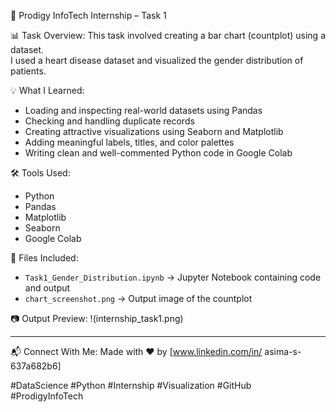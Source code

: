  🚀 Prodigy InfoTech Internship – Task 1

📊 Task Overview:
This task involved creating a bar chart (countplot) using a dataset.  
I used a heart disease dataset and visualized the gender distribution of patients.

💡 What I Learned:

- Loading and inspecting real-world datasets using Pandas  
- Checking and handling duplicate records  
- Creating attractive visualizations using Seaborn and Matplotlib  
- Adding meaningful labels, titles, and color palettes  
- Writing clean and well-commented Python code in Google Colab

 🛠 Tools Used:
 
- Python
- Pandas
- Matplotlib
- Seaborn
- Google Colab

📁 Files Included:

- `Task1_Gender_Distribution.ipynb` → Jupyter Notebook containing code and output
- `chart_screenshot.png` → Output image of the countplot

📷 Output Preview:
!(internship_task1.png)

---

📬 Connect With Me:
Made with ❤️ by   [www.linkedin.com/in/
asima-s-637a682b6]


#DataScience #Python #Internship #Visualization #GitHub #ProdigyInfoTech
